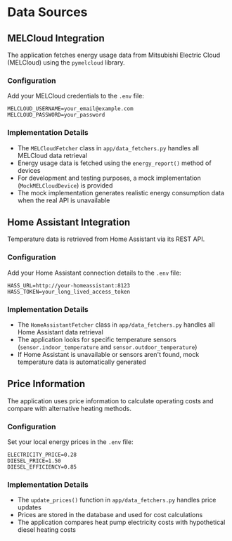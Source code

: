 # Data Sources

## MELCloud Integration

The application fetches energy usage data from Mitsubishi Electric Cloud (MELCloud) using the `pymelcloud` library.

### Configuration
Add your MELCloud credentials to the `.env` file:
```
MELCLOUD_USERNAME=your_email@example.com
MELCLOUD_PASSWORD=your_password
```

### Implementation Details
- The `MELCloudFetcher` class in `app/data_fetchers.py` handles all MELCloud data retrieval
- Energy usage data is fetched using the `energy_report()` method of devices
- For development and testing purposes, a mock implementation (`MockMELCloudDevice`) is provided
- The mock implementation generates realistic energy consumption data when the real API is unavailable

## Home Assistant Integration

Temperature data is retrieved from Home Assistant via its REST API.

### Configuration
Add your Home Assistant connection details to the `.env` file:
```
HASS_URL=http://your-homeassistant:8123
HASS_TOKEN=your_long_lived_access_token
```

### Implementation Details
- The `HomeAssistantFetcher` class in `app/data_fetchers.py` handles all Home Assistant data retrieval
- The application looks for specific temperature sensors (`sensor.indoor_temperature` and `sensor.outdoor_temperature`)
- If Home Assistant is unavailable or sensors aren't found, mock temperature data is automatically generated

## Price Information

The application uses price information to calculate operating costs and compare with alternative heating methods.

### Configuration
Set your local energy prices in the `.env` file:
```
ELECTRICITY_PRICE=0.28
DIESEL_PRICE=1.50
DIESEL_EFFICIENCY=0.85
```

### Implementation Details
- The `update_prices()` function in `app/data_fetchers.py` handles price updates
- Prices are stored in the database and used for cost calculations
- The application compares heat pump electricity costs with hypothetical diesel heating costs